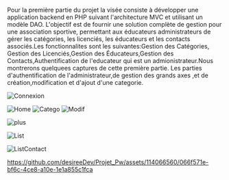  Pour la première partie du projet  la visée consiste  à développer une application backend en PHP suivant 
 l'architecture MVC et utilisant un modèle DAO. L'objectif est de fournir une solution complète de gestion
pour une association sportive, permettant aux éducateurs administrateurs de gérer les catégories, les licenciés, les éducateurs 
et les contacts associés.Les fonctionnalites sont les suivantes:Gestion des Catégories,
Gestion des Licenciés,Gestion des Éducateurs,Gestion des Contacts,Authentification de l'educateur qui est un admionistrateur.Nous montrerons quelquees captures de cette première partie.
Les parties d'authentification de l'administrateur,de gestion des grands axes ,et de création,modification et d'ajout d'une categorie.

![Connexion](https://github.com/desireeDev/Projet_Pw/assets/114066560/acc38d06-2e64-4da1-a904-800d53ab0f0e)

![Home](https://github.com/desireeDev/Projet_Pw/assets/114066560/018aaad7-fff3-44ba-9521-11b59a0ee9f7)
![Catego](https://github.com/desireeDev/Projet_Pw/assets/114066560/8fc19949-ed73-4d78-97a3-43aa6d5806f0)
![Modif](https://github.com/desireeDev/Projet_Pw/assets/114066560/925df8d4-119e-4164-983a-e33a6438e09e)

![plus](https://github.com/desireeDev/Projet_Pw/assets/114066560/551b3182-4f1b-4ec6-a68e-fae3934a7359)

![List](https://github.com/desireeDev/Projet_Pw/assets/114066560/bce269fa-4db2-483f-a789-5247dcaa0b4d)

![ListContact](https://github.com/desireeDev/Projet_Pw/assets/114066560/519ac0b1-22f4-4abc-b8bb-19ea6c6f8e74)



https://github.com/desireeDev/Projet_Pw/assets/114066560/066f571e-bf6c-4ce8-a10e-1e1a855c1fca


